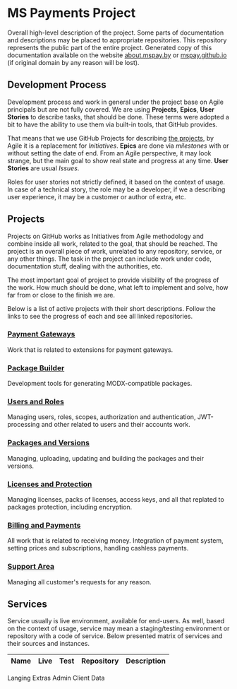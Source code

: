 # MS Payments Project

Overall high-level description of the project. Some parts of documentation and descriptions may be placed to appropriate repositories. This repository represents the public part of the entire project. Generated copy of this documentation available on the website [about.mspay.by](https://about.mspay.by) or [mspay.github.io](https://mspay.github.io) (if original domain by any reason will be lost).

## Development Process

Development process and work in general under the project base on Agile principals but are not fully covered. We are using **Projects**, **Epics**, **User Stories** to describe tasks, that should be done. These terms were adopted a bit to have the ability to use them via built-in tools, that GitHub provides.

That means that we use GitHub Projects for describing [the projects](#Projects), by Agile it is a replacement for _Initiatives_. **Epics** are done via _milestones_ with or without setting the date of end. From an Agile perspective, it may look strange, but the main goal to show real state and progress at any time. **User Stories** are usual _Issues_.

Roles for user stories not strictly defined, it based on the context of usage. In case of a technical story, the role may be a developer, if we a describing user experience, it may be a customer or author of extra, etc.

## Projects

Projects on GitHub works as Initiatives from Agile methodology and combine inside all work, related to the goal, that should be reached. The project is an overall piece of work, unrelated to any repository, service, or any other things. The task in the project can include work under code, documentation stuff, dealing with the authorities, etc.

The most important goal of project to provide visibility of the progress of the work. How much should be done, what left to implement and solve, how far from or close to the finish we are.

Below is a list of active projects with their short descriptions. Follow the links to see the progress of each and see all linked repositories.

### [Payment Gateways](^prj1)
Work that is related to extensions for payment gateways.

### [Package Builder](^prg4)
Development tools for generating MODX-compatible packages.

### [Users and Roles](^prj2)
Managing users, roles, scopes, authorization and authentication, JWT-processing and other related to users and their accounts work.

### [Packages and Versions](^prj5)
Managing, uploading, updating and building the packages and their versions.

### [Licenses and Protection](^prg6)
Managing licenses, packs of licenses, access keys, and all that replated to packages protection, including encryption.

### [Billing and Payments](^prg3)
All work that is related to receiving money. Integration of payment system, setting prices and subscriptions, handling cashless payments.

### [Support Area](^prj7)
Managing all customer's requests for any reason.

## Services

Service usually is live environment, available for end-users. As well, based on the context of usage, service may mean a staging/testing environment or repository with a code of service. Below presented matrix of services and their sources and instances.

Name | Live | Test | Repository | Description
---|---|---|---|---
Langing
Extras
Admin
Client
Data

[^prj1]: https://github.com/orgs/mspay/projects/1
[^prj2]: https://github.com/orgs/mspay/projects/2
[^prj3]: https://github.com/orgs/mspay/projects/3
[^prj4]: https://github.com/orgs/mspay/projects/4
[^prj4]: https://github.com/orgs/mspay/projects/5
[^prj4]: https://github.com/orgs/mspay/projects/6
[^prj4]: https://github.com/orgs/mspay/projects/7
